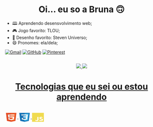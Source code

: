 <h1 style="text-align: center"> Oi... eu so a Bruna 🙃</h1>

- 🕮 Aprendendo desensvolvimento web;
- 🎮 Jogo favorito: TLOU;
- 🦁 Desenho favorito: Steven Universo;
- 😄 Pronomes: ela/dela;


[![Gmail](https://img.shields.io/badge/Gmail-D14836?style=for-the-badge&logo=gmail&logoColor=white)](https://brunamourabernardi@gmail.com)
[![GitHub](https://img.shields.io/badge/GitHub-100000?style=for-the-badge&logo=github&logoColor=white)](https://github.com/nOpfiNe)
[![Pinterest](https://img.shields.io/badge/Pinterest-%23E60023.svg?&style=for-the-badge&logo=Pinterest&logoColor=white)](https://br.pinterest.com/yourredribbon/)

##

<div style="text-align: center">
  <a href="https://github.com/nOpfiNe">
  <img height="130em" src="https://github-readme-stats.vercel.app/api?username=nOpfiNe&show_icons=true&theme=radical"/>
  <img height="130em" src="https://github-readme-stats.vercel.app/api/top-langs/?username=nOpfiNe&layout=compact&langs_count=7&theme=radical"/>
</div>
  
  ##
  
  <h1 style="text-align: center">Tecnologias que eu sei ou estou aprendendo </h1>
  
<div style="display: inline_block"><br>
  <img align="center" alt="HTML" height="30" width="40" src="https://raw.githubusercontent.com/devicons/devicon/master/icons/html5/html5-original.svg">
  <img align="center" alt="CSS" height="30" width="40" src="https://raw.githubusercontent.com/devicons/devicon/master/icons/css3/css3-original.svg">
    <img align="center" alt="Js" height="30" width="40" src="https://raw.githubusercontent.com/devicons/devicon/master/icons/javascript/javascript-plain.svg">
</div>
